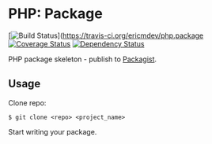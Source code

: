 PHP: Package
============

[![Build Status](https://travis-ci.org/ericmdev/php.package.svg?branch=master)](https://travis-ci.org/ericmdev/php.package
[![Coverage Status](https://coveralls.io/repos/ericmdev/php.package/badge.svg?branch=develop&service=github)](https://coveralls.io/github/ericmdev/php.package?branch=develop)
[![Dependency Status](https://www.versioneye.com/user/projects/5681f7a2eb4f47003c0009a3/badge.svg?style=flat)](https://www.versioneye.com/user/projects/5681f7a2eb4f47003c0009a3)


PHP package skeleton - publish to [Packagist](https://packagist.org/).

Usage
-----

Clone repo:

    $ git clone <repo> <project_name>

Start writing your package.


